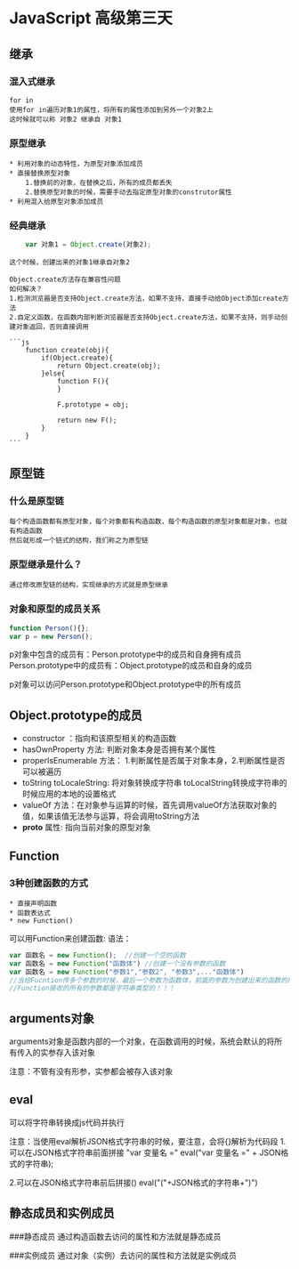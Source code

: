 # JavaScript 高级第三天

## 继承
### 混入式继承
    for in
    使用for in遍历对象1的属性，将所有的属性添加到另外一个对象2上
    这时候就可以称 对象2 继承自 对象1
### 原型继承
    * 利用对象的动态特性，为原型对象添加成员
    * 直接替换原型对象
        1.替换前的对象，在替换之后，所有的成员都丢失
        2.替换原型对象的时候，需要手动去指定原型对象的construtor属性
    * 利用混入给原型对象添加成员
### 经典继承
```js
    var 对象1 = Object.create(对象2);
```
    这个时候，创建出来的对象1继承自对象2

    Object.create方法存在兼容性问题
    如何解决？
    1.检测浏览器是否支持Object.create方法，如果不支持，直接手动给Object添加create方法
    2.自定义函数，在函数内部判断浏览器是否支持Object.create方法，如果不支持，则手动创建对象返回，否则直接调用

    ```js
        function create(obj){
            if(Object.create){
                return Object.create(obj);
            }else{
                function F(){
                }

                F.prototype = obj;

                return new F();
            }
        }
    ```

## 原型链
### 什么是原型链
    每个构造函数都有原型对象，每个对象都有构造函数，每个构造函数的原型对象都是对象，也就有构造函数
    然后就形成一个链式的结构，我们称之为原型链

### 原型继承是什么？
    通过修改原型链的结构，实现继承的方式就是原型继承

### 对象和原型的成员关系
```js
function Person(){};
var p = new Person();
```
p对象中包含的成员有：Person.prototype中的成员和自身拥有成员
Person.prototype中的成员有：Object.prototype的成员和自身的成员

p对象可以访问Person.prototype和Object.prototype中的所有成员

## Object.prototype的成员
* constructor ：指向和该原型相关的构造函数
* hasOwnProperty 方法: 判断对象本身是否拥有某个属性
* properIsEnumerable 方法： 1.判断属性是否属于对象本身，2.判断属性是否可以被遍历
* toString toLocaleString: 将对象转换成字符串 toLocalString转换成字符串的时候应用的本地的设置格式
* valueOf 方法：在对象参与运算的时候，首先调用valueOf方法获取对象的值，如果该值无法参与运算，将会调用toString方法
* __proto__ 属性: 指向当前对象的原型对象

## Function
### 3种创建函数的方式
    * 直接声明函数
    * 函数表达式
    * new Function()

可以用Function来创建函数:
语法：
```js
var 函数名 = new Function();  //创建一个空的函数
var 函数名 = new Function("函数体") //创建一个没有参数的函数
var 函数名 = new Function("参数1","参数2", "参数3",..."函数体")
//当给Fucntion传多个参数的时候，最后一个参数为函数体，前面的参数为创建出来的函数的形参
//Function接收的所有的参数都是字符串类型的！！！
```

## arguments对象
arguments对象是函数内部的一个对象，在函数调用的时候，系统会默认的将所有传入的实参存入该对象

注意：不管有没有形参，实参都会被存入该对象

## eval
可以将字符串转换成js代码并执行

注意：当使用eval解析JSON格式字符串的时候，要注意，会将{}解析为代码段
1.可以在JSON格式字符串前面拼接 "var 变量名 ="
    eval("var 变量名 =" + JSON格式的字符串);

2.可以在JSON格式字符串前后拼接()
    eval("("+JSON格式的字符串+")")

## 静态成员和实例成员
###静态成员
    通过构造函数去访问的属性和方法就是静态成员

###实例成员
    通过对象（实例）去访问的属性和方法就是实例成员

